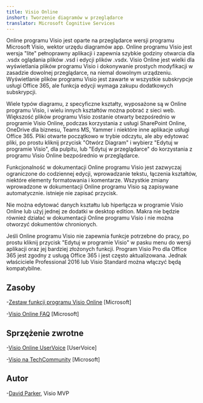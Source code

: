 ```yaml
---
title: Visio Online
inshort: Tworzenie diagramów w przeglądarce
translator: Microsoft Cognitive Services
---
```



Online programu Visio jest oparte na przeglądarce wersji programu Microsoft Visio, wektor urzędu diagramów app. Online programu Visio jest wersja "lite" pełnoprawny aplikacji i zapewnia szybkie godziny otwarcia dla .vsdx oglądania plików .vsd i edycji plików .vsdx. Visio Online jest wielki dla wyświetlania plików programu Visio i dokonywanie prostych modyfikacji w zasadzie dowolnej przeglądarce, na niemal dowolnym urządzeniu. Wyświetlanie plików programu Visio jest zawarte w wszystkie subskrypcje usługi Office 365, ale funkcja edycji wymaga zakupu dodatkowych subskrypcji.

Wiele typów diagramu, z specyficzne kształty, wyposażone są w Online programu Visio, i wielu innych kształtów można pobrać z sieci web. Większość plików programu Visio zostanie otwarty bezpośrednio w programie Visio Online, podczas korzystania z usługi SharePoint Online, OneDrive dla biznesu, Teams MS, Yammer i niektóre inne aplikacje usługi Office 365. Pliki otwarte początkowo w trybie odczytu, ale aby edytować pliki, po prostu kliknij przycisk "Otwórz Diagram" i wybierz "Edytuj w programie Visio", dla pulpitu, lub "Edytuj w przeglądarce" do korzystania z programu Visio Online bezpośrednio w przeglądarce.

Funkcjonalność w dokumentacji Online programu Visio jest zazwyczaj ograniczone do codziennej edycji, wprowadzanie tekstu, łączenia kształtów, niektóre elementy formatowania i komentarze. Wszystkie zmiany wprowadzone w dokumentacji Online programu Visio są zapisywane automatycznie. istnieje nie zapisać przycisk.

Nie można edytować danych kształtu lub hiperłącza w programie Visio Online lub użyj jednej ze dodatki w desktop edition. Makra nie będzie również działać w dokumentacji Online programu Visio i nie można otworzyć dokumentów chronionych.

Jeśli Online programu Visio nie zapewnia funkcje potrzebne do pracy, po prostu kliknij przycisk "Edytuj w programie Visio" w pasku menu do wersji aplikacji oraz jej bardziej złożonych funkcji. Program Visio Pro dla Office 365 jest zgodny z usługą Office 365 i jest często aktualizowana. Jednak właściciele Professional 2016 lub Visio Standard można włączyć będą kompatybilne.

Zasoby
---------

-[Zestaw funkcji programu Visio Online](https://technet.microsoft.com/library/visio-online-service-descriptoin.aspx)
    \[Microsoft\]

-[Visio Online FAQ](https://support.office.com/en-us/article/Visio-Online-Frequently-Asked-Questions-e6647040-2fca-42ec-9fa5-d16a4e39e0ee?ui=en-US&rs=en-US&ad=US)
    \[Microsoft\]

Sprzężenie zwrotne
---------

-[Visio Online UserVoice](https://visio.uservoice.com/forums/368199-visio-online)
    \[UserVoice\]

-[Visio na TechCommunity](https://techcommunity.microsoft.com/t5/Visio/ct-p/Visio)
    \[Microsoft\]

Autor
---------

-[David Parker](https://www.linkedin.com/in/bvisual/), Visio MVP


